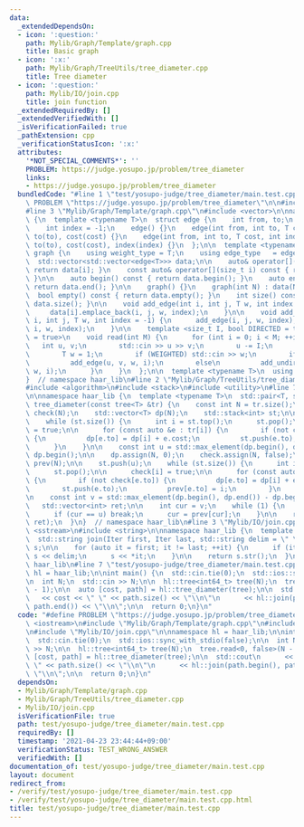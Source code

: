 ```yaml
---
data:
  _extendedDependsOn:
  - icon: ':question:'
    path: Mylib/Graph/Template/graph.cpp
    title: Basic graph
  - icon: ':x:'
    path: Mylib/Graph/TreeUtils/tree_diameter.cpp
    title: Tree diameter
  - icon: ':question:'
    path: Mylib/IO/join.cpp
    title: join function
  _extendedRequiredBy: []
  _extendedVerifiedWith: []
  _isVerificationFailed: true
  _pathExtension: cpp
  _verificationStatusIcon: ':x:'
  attributes:
    '*NOT_SPECIAL_COMMENTS*': ''
    PROBLEM: https://judge.yosupo.jp/problem/tree_diameter
    links:
    - https://judge.yosupo.jp/problem/tree_diameter
  bundledCode: "#line 1 \"test/yosupo-judge/tree_diameter/main.test.cpp\"\n#define\
    \ PROBLEM \"https://judge.yosupo.jp/problem/tree_diameter\"\n\n#include <iostream>\n\
    #line 3 \"Mylib/Graph/Template/graph.cpp\"\n#include <vector>\n\nnamespace haar_lib\
    \ {\n  template <typename T>\n  struct edge {\n    int from, to;\n    T cost;\n\
    \    int index = -1;\n    edge() {}\n    edge(int from, int to, T cost) : from(from),\
    \ to(to), cost(cost) {}\n    edge(int from, int to, T cost, int index) : from(from),\
    \ to(to), cost(cost), index(index) {}\n  };\n\n  template <typename T>\n  struct\
    \ graph {\n    using weight_type = T;\n    using edge_type   = edge<T>;\n\n  \
    \  std::vector<std::vector<edge<T>>> data;\n\n    auto& operator[](size_t i) {\
    \ return data[i]; }\n    const auto& operator[](size_t i) const { return data[i];\
    \ }\n\n    auto begin() const { return data.begin(); }\n    auto end() const {\
    \ return data.end(); }\n\n    graph() {}\n    graph(int N) : data(N) {}\n\n  \
    \  bool empty() const { return data.empty(); }\n    int size() const { return\
    \ data.size(); }\n\n    void add_edge(int i, int j, T w, int index = -1) {\n \
    \     data[i].emplace_back(i, j, w, index);\n    }\n\n    void add_undirected(int\
    \ i, int j, T w, int index = -1) {\n      add_edge(i, j, w, index);\n      add_edge(j,\
    \ i, w, index);\n    }\n\n    template <size_t I, bool DIRECTED = true, bool WEIGHTED\
    \ = true>\n    void read(int M) {\n      for (int i = 0; i < M; ++i) {\n     \
    \   int u, v;\n        std::cin >> u >> v;\n        u -= I;\n        v -= I;\n\
    \        T w = 1;\n        if (WEIGHTED) std::cin >> w;\n        if (DIRECTED)\n\
    \          add_edge(u, v, w, i);\n        else\n          add_undirected(u, v,\
    \ w, i);\n      }\n    }\n  };\n\n  template <typename T>\n  using tree = graph<T>;\n\
    }  // namespace haar_lib\n#line 2 \"Mylib/Graph/TreeUtils/tree_diameter.cpp\"\n\
    #include <algorithm>\n#include <stack>\n#include <utility>\n#line 7 \"Mylib/Graph/TreeUtils/tree_diameter.cpp\"\
    \n\nnamespace haar_lib {\n  template <typename T>\n  std::pair<T, std::vector<int>>\
    \ tree_diameter(const tree<T> &tr) {\n    const int N = tr.size();\n\n    std::vector<bool>\
    \ check(N);\n    std::vector<T> dp(N);\n    std::stack<int> st;\n\n    st.push(0);\n\
    \    while (st.size()) {\n      int i = st.top();\n      st.pop();\n\n      check[i]\
    \ = true;\n\n      for (const auto &e : tr[i]) {\n        if (not check[e.to])\
    \ {\n          dp[e.to] = dp[i] + e.cost;\n          st.push(e.to);\n        }\n\
    \      }\n    }\n\n    const int u = std::max_element(dp.begin(), dp.end()) -\
    \ dp.begin();\n\n    dp.assign(N, 0);\n    check.assign(N, false);\n\n    std::vector<int>\
    \ prev(N);\n\n    st.push(u);\n    while (st.size()) {\n      int i = st.top();\n\
    \      st.pop();\n\n      check[i] = true;\n\n      for (const auto &e : tr[i])\
    \ {\n        if (not check[e.to]) {\n          dp[e.to] = dp[i] + e.cost;\n  \
    \        st.push(e.to);\n          prev[e.to] = i;\n        }\n      }\n    }\n\
    \n    const int v = std::max_element(dp.begin(), dp.end()) - dp.begin();\n\n \
    \   std::vector<int> ret;\n\n    int cur = v;\n    while (1) {\n      ret.push_back(cur);\n\
    \      if (cur == u) break;\n      cur = prev[cur];\n    }\n\n    return std::make_pair(dp[v],\
    \ ret);\n  }\n}  // namespace haar_lib\n#line 3 \"Mylib/IO/join.cpp\"\n#include\
    \ <sstream>\n#include <string>\n\nnamespace haar_lib {\n  template <typename Iter>\n\
    \  std::string join(Iter first, Iter last, std::string delim = \" \") {\n    std::stringstream\
    \ s;\n\n    for (auto it = first; it != last; ++it) {\n      if (it != first)\
    \ s << delim;\n      s << *it;\n    }\n\n    return s.str();\n  }\n}  // namespace\
    \ haar_lib\n#line 7 \"test/yosupo-judge/tree_diameter/main.test.cpp\"\n\nnamespace\
    \ hl = haar_lib;\n\nint main() {\n  std::cin.tie(0);\n  std::ios::sync_with_stdio(false);\n\
    \n  int N;\n  std::cin >> N;\n\n  hl::tree<int64_t> tree(N);\n  tree.read<0, false>(N\
    \ - 1);\n\n  auto [cost, path] = hl::tree_diameter(tree);\n\n  std::cout\n   \
    \   << cost << \" \" << path.size() << \"\\n\"\n      << hl::join(path.begin(),\
    \ path.end()) << \"\\n\";\n\n  return 0;\n}\n"
  code: "#define PROBLEM \"https://judge.yosupo.jp/problem/tree_diameter\"\n\n#include\
    \ <iostream>\n#include \"Mylib/Graph/Template/graph.cpp\"\n#include \"Mylib/Graph/TreeUtils/tree_diameter.cpp\"\
    \n#include \"Mylib/IO/join.cpp\"\n\nnamespace hl = haar_lib;\n\nint main() {\n\
    \  std::cin.tie(0);\n  std::ios::sync_with_stdio(false);\n\n  int N;\n  std::cin\
    \ >> N;\n\n  hl::tree<int64_t> tree(N);\n  tree.read<0, false>(N - 1);\n\n  auto\
    \ [cost, path] = hl::tree_diameter(tree);\n\n  std::cout\n      << cost << \"\
    \ \" << path.size() << \"\\n\"\n      << hl::join(path.begin(), path.end()) <<\
    \ \"\\n\";\n\n  return 0;\n}\n"
  dependsOn:
  - Mylib/Graph/Template/graph.cpp
  - Mylib/Graph/TreeUtils/tree_diameter.cpp
  - Mylib/IO/join.cpp
  isVerificationFile: true
  path: test/yosupo-judge/tree_diameter/main.test.cpp
  requiredBy: []
  timestamp: '2021-04-23 23:44:44+09:00'
  verificationStatus: TEST_WRONG_ANSWER
  verifiedWith: []
documentation_of: test/yosupo-judge/tree_diameter/main.test.cpp
layout: document
redirect_from:
- /verify/test/yosupo-judge/tree_diameter/main.test.cpp
- /verify/test/yosupo-judge/tree_diameter/main.test.cpp.html
title: test/yosupo-judge/tree_diameter/main.test.cpp
---
```

